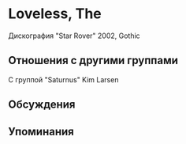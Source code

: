 # Loveless, The

Дискография
"Star Rover" 2002, Gothic

## Отношения с другими группами

C группой "Saturnus" Kim Larsen

## Обсуждения


## Упоминания

